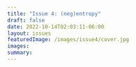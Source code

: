 ```yaml
---
title: "Issue 4: (neg)entropy"
draft: false
date: 2022-10-14T02:03:11-06:00
layout: issues
featuredImage: /images/issue4/cover.jpg
images:
summary:
---
```

